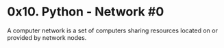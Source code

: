 # 0x10. Python - Network #0

A computer network is a set of computers sharing resources located on or provided by network nodes.
